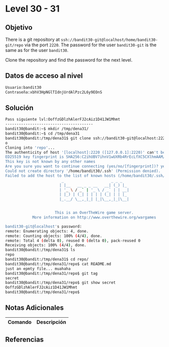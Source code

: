 # Level 30 - 31
## Objetivo
There is a git repository at `ssh://bandit30-git@localhost/home/bandit30-git/repo` via the port `2220`. The password for the user `bandit30-git` is the same as for the user `bandit30`.

Clone the repository and find the password for the next level.
## Datos de acceso al nivel
```bash
Usuario:bandit30
Contraseña:xbhV3HpNGlTIdnjUrdAlPzc2L6y9EOnS
```
## Solución
```bash
Pass siguiente lvl:OoffzGDlzhAlerFJ2cAiz1D41JW1Mhmt
---------------------------------------
bandit30@bandit:~$ mkdir /tmp/dena31/
bandit30@bandit:~$ cd /tmp/dena31
bandit30@bandit:/tmp/dena31$ git clone ssh://bandit30-git@localhost:2220/home/bandit30-git/rep
o
Cloning into 'repo'...
The authenticity of host '[localhost]:2220 ([127.0.0.1]:2220)' can't be established.
ED25519 key fingerprint is SHA256:C2ihUBV7ihnV1wUXRb4RrEcLfXC5CXlhmAAM/urerLY.
This key is not known by any other names
Are you sure you want to continue connecting (yes/no/[fingerprint])? yes
Could not create directory '/home/bandit30/.ssh' (Permission denied).
Failed to add the host to the list of known hosts (/home/bandit30/.ssh/known_hosts).
                         _                     _ _ _
                        | |__   __ _ _ __   __| (_) |_
                        | '_ \ / _` | '_ \ / _` | | __|
                        | |_) | (_| | | | | (_| | | |_
                        |_.__/ \__,_|_| |_|\__,_|_|\__|


                      This is an OverTheWire game server.
            More information on http://www.overthewire.org/wargames

bandit30-git@localhost's password:
remote: Enumerating objects: 4, done.
remote: Counting objects: 100% (4/4), done.
remote: Total 4 (delta 0), reused 0 (delta 0), pack-reused 0
Receiving objects: 100% (4/4), done.
bandit30@bandit:/tmp/dena31$ ls
repo
bandit30@bandit:/tmp/dena31$ cd repo/
bandit30@bandit:/tmp/dena31/repo$ cat README.md
just an epmty file... muahaha
bandit30@bandit:/tmp/dena31/repo$ git tag
secret
bandit30@bandit:/tmp/dena31/repo$ git show secret
OoffzGDlzhAlerFJ2cAiz1D41JW1Mhmt
bandit30@bandit:/tmp/dena31/repo$
```
## Notas Adicionales

| Comando  | Descripción | 
|------------|--------------|

## Referencias 
